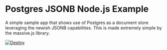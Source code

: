# Postgres JSONB Node.js Example

A simple sample app that shows use of Postgres as a document store leveraging the newish JSONB capabilities. This is made extremely simple by the massive.js library.

[![Deploy](https://www.herokucdn.com/deploy/button.png)](https://heroku.com/deploy)
